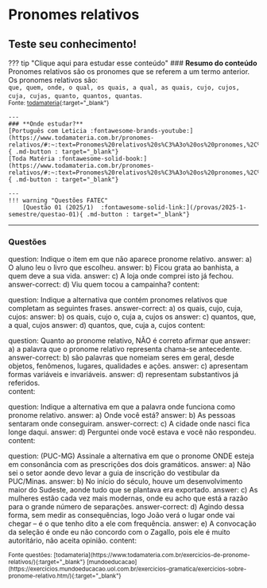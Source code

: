 # **Pronomes relativos**
## **Teste seu conhecimento!**

??? tip "Clique aqui para estudar esse conteúdo"
    ### **Resumo do conteúdo**
    Pronomes relativos são os pronomes que se referem a um termo anterior.
    Os pronomes relativos são:  
    `que, quem, onde, o qual, os quais, a qual, as quais, cujo, cujos, cuja, cujas, quanto, quantos, quantas`.  
    <small>Fonte: [todamateria](https://www.todamateria.com.br/pronomes-relativos/#:~:text=Pronomes%20relativos%20s%C3%A3o%20os%20pronomes,%2C%20quanto%2C%20quantos%2C%20quantas){:target="_blank"}</small>

    ---
    ### **Onde estudar?**    
    [Português com Leticia :fontawesome-brands-youtube:](https://www.todamateria.com.br/pronomes-relativos/#:~:text=Pronomes%20relativos%20s%C3%A3o%20os%20pronomes,%2C%20quanto%2C%20quantos%2C%20quantas){ .md-button : target="_blank"}
    [Toda Matéria :fontawesome-solid-book:](https://www.todamateria.com.br/pronomes-relativos/#:~:text=Pronomes%20relativos%20s%C3%A3o%20os%20pronomes,%2C%20quanto%2C%20quantos%2C%20quantas){ .md-button : target="_blank"}

    ---
    !!! warning "Questões FATEC"
        [Questão 01 (2025/1)  :fontawesome-solid-link:](/provas/2025-1-semestre/questao-01){ .md-button : target="_blank"}

---
### **Questões**
<?quiz?>
question: Indique o item em que não aparece pronome relativo. 
answer: a) O aluno leu o livro que escolheu. 
answer: b) Ficou grata ao banhista, a quem deve a sua vida. 
answer: c) A loja onde comprei isto já fechou.
answer-correct: d) Viu quem tocou a campainha?
content:
<?/quiz?> 


<?quiz?>
question: Indique a alternativa que contém pronomes relativos que completam as seguintes frases. 
answer-correct: a) os quais, cujo, cuja, cujos:
answer: b) os quais, cujo o, cuja a, cujos os 
answer: c) quantos, que, a qual, cujos 
answer: d) quantos, que, cuja a, cujos 
content:
<?/quiz?> 


<?quiz?>
question: Quanto ao pronome relativo, NÃO é correto afirmar que 
answer: a) a palavra que o pronome relativo representa chama-se antecedente. 
answer-correct: b) são palavras que nomeiam seres em geral, desde objetos, fenômenos, lugares, qualidades e ações. 
answer: c) apresentam formas variáveis e invariáveis. 
answer: d) representam substantivos já referidos.  
content:
<?/quiz?>


<?quiz?>
question: Indique a alternativa em que a palavra onde funciona como pronome relativo. 
answer: a) Onde você está? 
answer: b) As pessoas sentaram onde conseguiram. 
answer-correct: c) A cidade onde nasci fica longe daqui. 
answer: d) Perguntei onde você estava e você não respondeu.
content:
<?/quiz?> 

<?quiz?>
question: (PUC-MG) Assinale a alternativa em que o pronome ONDE esteja em consonância com as prescrições dos dois gramáticos. 
answer: a) Não sei o setor aonde devo levar a guia de inscrição do vestibular da PUC/Minas. 
answer: b) No início do século, houve um desenvolvimento maior do Sudeste, aonde tudo que se plantava era exportado. 
answer: c) As mulheres estão cada vez mais modernas, onde eu acho que está a razão para o grande número de separações. 
answer-correct: d) Agindo dessa forma, sem medir as consequências, logo João verá o lugar onde vai chegar – é o que tenho dito a ele com frequência. 
answer: e) A convocação da seleção é onde eu não concordo com o Zagallo, pois ele é muito autoritário, não aceita opinião. 
content:
<?/quiz?>

<small>
Fonte questões:  
[todamateria](https://www.todamateria.com.br/exercicios-de-pronome-relativos/){:target="_blank"}  
[mundoeducacao](https://exercicios.mundoeducacao.uol.com.br/exercicios-gramatica/exercicios-sobre-pronome-relativo.htm/){:target="_blank"}  
</small>
